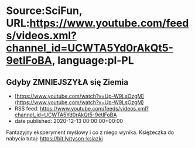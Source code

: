 # Source:SciFun, URL:https://www.youtube.com/feeds/videos.xml?channel_id=UCWTA5Yd0rAkQt5-9etIFoBA, language:pl-PL

## Gdyby ZMNIEJSZYŁA się Ziemia
 - [https://www.youtube.com/watch?v=Up-W9LsOzgM](https://www.youtube.com/watch?v=Up-W9LsOzgM)
 - RSS feed: https://www.youtube.com/feeds/videos.xml?channel_id=UCWTA5Yd0rAkQt5-9etIFoBA
 - date published: 2020-12-13 00:00:00+00:00

Fantazyjny eksperyment myślowy i co z niego wynika.
Księżeczka do nabycia tutaj:
https://bit.ly/tyson-ksiazki

